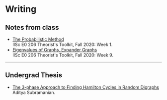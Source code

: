 # Writing


## Notes from class

 - [The Probabilistic Method](https://www.csa.iisc.ac.in/~arindamkhan/courses/toolkit20/scribes/lect02.pdf)\
IISc E0 206 Theorist's Toolkit, Fall 2020: Week 1.
 - [Eigenvalues of Graphs, Expander Graphs](https://www.csa.iisc.ac.in/~arindamkhan/courses/toolkit20/scribes/lect18-19.pdf)\
IISc E0 206 Theorist's Toolkit, Fall 2020: Week 9.

---

## Undergrad Thesis

 - [The 3-phase Approach to Finding Hamilton Cycles in Random Digraphs](./files/undergrad_thesis.pdf)\
Aditya Subramanian.
